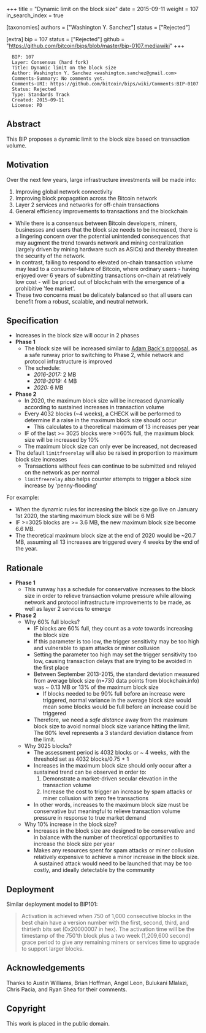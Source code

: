 +++
title = "Dynamic limit on the block size"
date = 2015-09-11
weight = 107
in_search_index = true

[taxonomies]
authors = ["Washington Y. Sanchez"]
status = ["Rejected"]

[extra]
bip = 107
status = ["Rejected"]
github = "https://github.com/bitcoin/bips/blob/master/bip-0107.mediawiki"
+++

      BIP: 107
      Layer: Consensus (hard fork)
      Title: Dynamic limit on the block size
      Author: Washington Y. Sanchez <washington.sanchez@gmail.com>
      Comments-Summary: No comments yet.
      Comments-URI: https://github.com/bitcoin/bips/wiki/Comments:BIP-0107
      Status: Rejected
      Type: Standards Track
      Created: 2015-09-11
      License: PD

## Abstract

This BIP proposes a dynamic limit to the block size based on transaction
volume.

## Motivation

Over the next few years, large infrastructure investments will be made
into:

1.  Improving global network connectivity
2.  Improving block propagation across the Bitcoin network
3.  Layer 2 services and networks for off-chain transactions
4.  General efficiency improvements to transactions and the blockchain

- While there is a consensus between Bitcoin developers, miners,
  businesses and users that the block size needs to be increased, there
  is a lingering concern over the potential unintended consequences that
  may augment the trend towards network and mining centralization
  (largely driven by mining hardware such as ASICs) and thereby threaten
  the security of the network.
- In contrast, failing to respond to elevated on-chain transaction
  volume may lead to a consumer-failure of Bitcoin, where ordinary
  users - having enjoyed over 6 years of submitting transactions
  on-chain at relatively low cost - will be priced out of blockchain
  with the emergence of a prohibitive 'fee market'.
- These two concerns must be delicately balanced so that all users can
  benefit from a robust, scalable, and neutral network.

## Specification

- Increases in the block size will occur in 2 phases
- **Phase 1**
  - The block size will be increased similar to [Adam Back's
    proposal](https://twitter.com/adam3us/status/636410827969421312 "wikilink"),
    as a safe runway prior to switching to Phase 2, while network and
    protocol infrastructure is improved
  - The schedule:
    - *2016-2017:* 2 MB
    - *2018-2019:* 4 MB
    - *2020:* 6 MB
- **Phase 2**
  - In 2020, the maximum block size will be increased dynamically
    according to sustained increases in transaction volume
  - Every 4032 blocks (~4 weeks), a CHECK will be performed to determine
    if a raise in the maximum block size should occur
    - This calculates to a theoretical maximum of 13 increases per year
  - IF of the last \>= 3025 blocks were \>=60% full, the maximum block
    size will be increased by 10%
  - The maximum block size can only ever be increased, not decreased
- The default `limitfreerelay` will also be raised in proportion to
  maximum block size increases
  - Transactions without fees can continue to be submitted and relayed
    on the network as per normal
  - `limitfreerelay` also helps counter attempts to trigger a block size
    increase by 'penny-flooding'

For example:

- When the dynamic rules for increasing the block size go live on
  January 1st 2020, the starting maximum block size will be 6 MB
- IF \>=3025 blocks are \>= 3.6 MB, the new maximum block size become
  6.6 MB.
- The theoretical maximum block size at the end of 2020 would be ~20.7
  MB, assuming all 13 increases are triggered every 4 weeks by the end
  of the year.

## Rationale

- **Phase 1**
  - This runway has a schedule for conservative increases to the block
    size in order to relieve transaction volume pressure while allowing
    network and protocol infrastructure improvements to be made, as well
    as layer 2 services to emerge
- **Phase 2**
  - Why 60% full blocks?
    - IF blocks are 60% full, they count as a *vote* towards increasing
      the block size
    - If this parameter is too low, the trigger sensitivity may be too
      high and vulnerable to spam attacks or miner collusion
    - Setting the parameter too high may set the trigger sensitivity too
      low, causing transaction delays that are trying to be avoided in
      the first place
    - Between September 2013-2015, the standard deviation measured from
      average block size (n=730 data points from blockchain.info) was ~
      0.13 MB or 13% of the maximum block size
      - If blocks needed to be 90% full before an increase were
        triggered, normal variance in the average block size would mean
        some blocks would be full before an increase could be triggered
    - Therefore, we need a *safe distance* away from the maximum block
      size to avoid normal block size variance hitting the limit. The
      60% level represents a 3 standard deviation distance from the
      limit.
  - Why 3025 blocks?
    - The assessment period is 4032 blocks or ~ 4 weeks, with the
      threshold set as 4032 blocks/0.75 + 1
    - Increases in the maximum block size should only occur after a
      sustained trend can be observed in order to:
      1.  Demonstrate a market-driven secular elevation in the
          transaction volume
      2.  Increase the cost to trigger an increase by spam attacks or
          miner collusion with zero fee transactions
    - In other words, increases to the maximum block size must be
      conservative but meaningful to relieve transaction volume pressure
      in response to true market demand
  - Why 10% increase in the block size?
    - Increases in the block size are designed to be conservative and in
      balance with the number of theoretical opportunities to increase
      the block size per year
    - Makes any resources spent for spam attacks or miner collusion
      relatively expensive to achieve a minor increase in the block
      size. A sustained attack would need to be launched that may be too
      costly, and ideally detectable by the community

## Deployment

Similar deployment model to BIP101:

> Activation is achieved when 750 of 1,000 consecutive blocks in the
> best chain have a version number with the first, second, third, and
> thirtieth bits set (0x20000007 in hex). The activation time will be
> the timestamp of the 750'th block plus a two week (1,209,600 second)
> grace period to give any remaining miners or services time to upgrade
> to support larger blocks.

## Acknowledgements

Thanks to Austin Williams, Brian Hoffman, Angel Leon, Bulukani Mlalazi,
Chris Pacia, and Ryan Shea for their comments.

## Copyright

This work is placed in the public domain.
